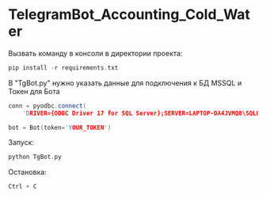 # TelegramBot_Accounting_Cold_Water

Вызвать команду в консоли в директории проекта:
```cpp
pip install -r requirements.txt
```
В "TgBot.py" нужно указать данные для подключения к БД MSSQL и Токен для Бота
```cpp
conn = pyodbc.connect(
    'DRIVER={ODBC Driver 17 for SQL Server};SERVER=LAPTOP-DA4JVMQ8\SQLEXPRESS;DATABASE=botdb;Trusted_Connection=yes')
```
```cpp
bot = Bot(token='YOUR_TOKEN')
```
Запуск:
```cpp
python TgBot.py
```
Остановка:
```cpp
Ctrl + C
```
